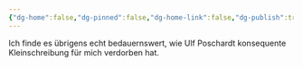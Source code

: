 ```yaml
---
{"dg-home":false,"dg-pinned":false,"dg-home-link":false,"dg-publish":true,"tags":["dgblip"],"disabled rules":["yaml-title","yaml-title-alias","file-name-heading"],"title":"philipp on mastodon @ 2024-03-25","created-date":"2024-03-25T16:25:56","id":112157258951205570,"updated-date":"2025-05-02T08:50:43","dg-path":"blips/112157258951205566.md","permalink":"/blips/112157258951205566/","dgPassFrontmatter":true}
---
```



Ich finde es übrigens echt bedauernswert, wie Ulf Poschardt konsequente Kleinschreibung für mich verdorben hat.



